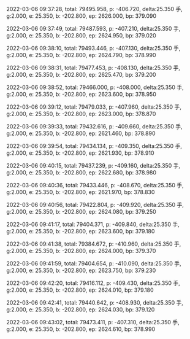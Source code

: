 2022-03-06 09:37:28, total: 79495.958, p: -406.720, delta:25.350 手, g:2.000, e: 25.350, b: -202.800, ep: 2626.000, bp: 379.090

2022-03-06 09:37:49, total: 79487.593, p: -407.210, delta:25.350 手, g:2.000, e: 25.350, b: -202.800, ep: 2624.950, bp: 379.020

2022-03-06 09:38:10, total: 79493.446, p: -407.130, delta:25.350 手, g:2.000, e: 25.350, b: -202.800, ep: 2624.790, bp: 378.990

2022-03-06 09:38:31, total: 79477.453, p: -408.130, delta:25.350 手, g:2.000, e: 25.350, b: -202.800, ep: 2625.470, bp: 379.200

2022-03-06 09:38:52, total: 79466.000, p: -408.000, delta:25.350 手, g:2.000, e: 25.350, b: -202.800, ep: 2623.600, bp: 378.950

2022-03-06 09:39:12, total: 79479.033, p: -407.960, delta:25.350 手, g:2.000, e: 25.350, b: -202.800, ep: 2623.000, bp: 378.870

2022-03-06 09:39:33, total: 79432.616, p: -409.660, delta:25.350 手, g:2.000, e: 25.350, b: -202.800, ep: 2621.460, bp: 378.890

2022-03-06 09:39:54, total: 79434.134, p: -409.350, delta:25.350 手, g:2.000, e: 25.350, b: -202.800, ep: 2621.930, bp: 378.910

2022-03-06 09:40:15, total: 79437.239, p: -409.160, delta:25.350 手, g:2.000, e: 25.350, b: -202.800, ep: 2622.680, bp: 378.980

2022-03-06 09:40:36, total: 79433.446, p: -408.670, delta:25.350 手, g:2.000, e: 25.350, b: -202.800, ep: 2621.970, bp: 378.830

2022-03-06 09:40:56, total: 79422.804, p: -409.920, delta:25.350 手, g:2.000, e: 25.350, b: -202.800, ep: 2624.080, bp: 379.250

2022-03-06 09:41:17, total: 79404.371, p: -409.840, delta:25.350 手, g:2.000, e: 25.350, b: -202.800, ep: 2623.600, bp: 379.180

2022-03-06 09:41:38, total: 79384.672, p: -410.960, delta:25.350 手, g:2.000, e: 25.350, b: -202.800, ep: 2624.000, bp: 379.370

2022-03-06 09:41:59, total: 79404.654, p: -410.090, delta:25.350 手, g:2.000, e: 25.350, b: -202.800, ep: 2623.750, bp: 379.230

2022-03-06 09:42:20, total: 79416.112, p: -409.430, delta:25.350 手, g:2.000, e: 25.350, b: -202.800, ep: 2624.010, bp: 379.180

2022-03-06 09:42:41, total: 79440.642, p: -408.930, delta:25.350 手, g:2.000, e: 25.350, b: -202.800, ep: 2624.030, bp: 379.120

2022-03-06 09:43:02, total: 79473.411, p: -407.310, delta:25.350 手, g:2.000, e: 25.350, b: -202.800, ep: 2624.610, bp: 378.990